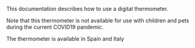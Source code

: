 This documentation describes how to use a digital thermometer.

Note that this thermometer is not available for use with children and pets during the current COVID19 pandemic.

The thermometer is available in Spain and Italy

